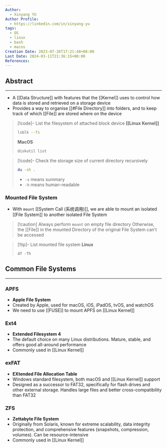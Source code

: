 ```yaml
---
Author:
  - Xinyang YU
Author Profile:
  - https://linkedin.com/in/xinyang-yu
tags:
  - OS
  - linux
  - bash
  - macos
Creation Date: 2023-07-26T17:21:48+08:00
Last Date: 2024-03-11T21:36:15+08:00
References: 
---
```

## Abstract
---
- A [[Data Structure]] with features that the [[Kernel]] uses to control how data is stored and retrieved on a storage device 
- Provides a way to organise [[#File Directory]] into folders, and to keep track of which [[File]] are stored where on the device



>[!code]- List the filesystem of attached block device
> **[[Linux Kernel]]**
> ```bash
> lsblk --fs
> ```
> 
> **MacOS**
> ```bash
> diskutil list
> ```

>[!code]- Check the storage size of current directory recursively
> ```bash
> du -sh .
> ```
> - `-s` means summary
> - `-h` means human-readable


### Mounted File System
- With ``mount`` [[System Call (系统调用)]], we are able to mount an isolated [[File System]] to another isolated File System

>[!caution] Always perform ``mount`` on empty file directory
>Otherwise, the [[File]] in the mounted Directory of the original File System can’t be accessed

>[!tip]- List mounted file system 
> **Linux**
> ```
> df -Th
> ```

## Common File Systems
---
### APFS 
- **Apple File System**
- Created by Apple, used for macOS, iOS, iPadOS, tvOS, and watchOS
- We need to use [[FUSE]] to mount APFS on [[Linux Kernel]] 

### Ext4 
- **Extended Filesystem 4**
- The default choice on many Linux distributions. Mature, stable, and offers good all-around performance
- Commonly used in [[Linux Kernel]]


### exFAT 
- **EXtended File Allocation Table**
- Windows standard filesystem, both macOS and [[Linux Kernel]] support
- Designed as a successor to FAT32, specifically for flash drives and other external storage. Handles large files and better cross-compatibility than FAT32

### ZFS 
- **Zettabyte File System**
- Originally from Solaris, known for extreme scalability, data integrity protection, and comprehensive features (snapshots, compression, volumes). Can be resource-intensive
- Commonly used in [[Linux Kernel]]






